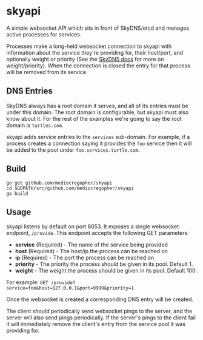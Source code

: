 # skyapi

A simple websocket API which sits in front of SkyDNS/etcd and manages active
processes for services.

Processes make a long-held websocket connection to skyapi with information about
the service they're providing for, their host/port, and optionally weight or
priority (See the [SkyDNS docs](https://github.com/skynetservices/skydns) for
more on weight/priority). When the connection is closed the entry for that
process will be removed from its service.

## DNS Entries

SkyDNS always has a root domain it serves, and all of its entries must be under
this domain. The root domain is configurable, but skyapi must also know about
it. For the rest of the examples we're going to say the root domain is
`turtles.com`.

skyapi adds service entries to the `services` sub-domain. For example, if a
process creates a connection saying it provides the `foo` service then it will
be added to the pool under `foo.services.turtle.com`.

## Build

    go get github.com/mediocregopher/skyapi
    cd $GOPATH/src/github.com/mediocregopher/skyapi
    go build

## Usage

skyapi listens by default on port 8053. It exposes a single websocket endpoint,
`/provide`. This endpoint accepts the following GET parameters:

* **service** (Required) - The name of the service being provided
* **host** (Required) - The host/ip the process can be reached on
* **ip** (Required) - The port the process can be reached on
* **priority** - The priority the process should be given in its pool. Default 1.
* **weight** - The weight the process should be given in its pool. Default 100.

For example: `GET /provide?service=foo&host=127.0.0.1&port=9999&priority=1`

Once the websocket is created a corresponding DNS entry will be created.

The client *should* periodically send websocket pings to the server, and the
server will also send pings periodically. If the server's pings to the client
fail it will immediately remove the client's entry from the service pool it was
providing for.
